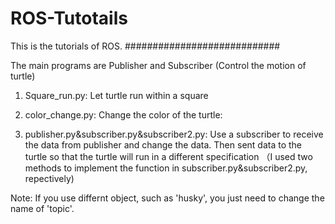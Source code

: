 # ROS-Tutotails

This is the tutorials of ROS.
############################

The main programs are Publisher and Subscriber (Control the motion of turtle)

1. Square_run.py:
Let turtle run within a square

2. color_change.py:
Change the color of the turtle:

3. publisher.py&subscriber.py&subscriber2.py:
Use a subscriber to receive the data from publisher and change the data. Then sent data to the turtle so that the turtle will
run in a different specification
（I used two methods to implement the function in subscriber.py&subscriber2.py, repectively)

Note: If you use differnt object, such as 'husky', you just need to change the name of 'topic'.
